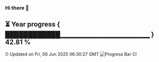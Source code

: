 ### Hi there 👋
⏳ Year progress { ████████████▁▁▁▁▁▁▁▁▁▁▁▁▁▁▁▁▁▁ } 42.81 %
---
⏰ Updated on Fri, 06 Jun 2025 06:30:27 GMT
![Progress Bar CI](https://github.com/liununu/liununu/workflows/Progress%20Bar%20CI/badge.svg)
